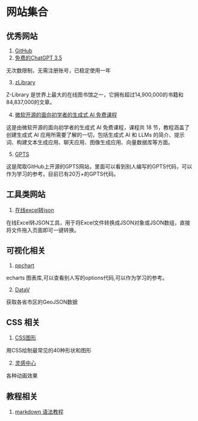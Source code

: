 # 网站集合


## 优秀网站

1. [GitHub](https://github.com)
2. [免费的ChatGPT 3.5](https://chat18.aichatos.xyz/)

无次数限制，无需注册账号，已稳定使用一年

3. [zLibrary]('https://zh.zlibrary-sg.se/')

Z-Library 是世界上最大的在线图书馆之一，它拥有超过14,900,000的书籍和84,837,000的文章。

4. [微软开源的面向初学者的生成式 AI 免费课程](https://microsoft.github.io/generative-ai-for-beginners/#/)

这是由微软开源的面向初学者的生成式 AI 免费课程，课程共 18 节，教程涵盖了创建生成式 AI 应用所需要了解的一切，包括生成式 AI 和 LLMs 的简介、提示词、构建文本生成应用、聊天应用、图像生成应用、向量数据库等方面。

5. [GPTS]('https://mygpts.dev/')

这是爬取GitHub上开源的GPTS网站，里面可以看到别人编写的GPTS代码，可以作为学习的参考。目前已有20万+的GPTS代码。

## 工具类网站

1. [在线excel转json](https://wejson.cn/excel2json/)

在线Excel转JSON工具，用于将Excel文件转换成JSON对象或JSON数组，直接将文件拖入页面即可一键转换。

## 可视化相关

1.  [ppchart](https://ppchart.com/#/)

echarts 图表库,可以查看别人写的options代码,可以作为学习的参考。

2. [DataV](https://datav.aliyun.com/portal/school/atlas/area_selector#&lat=31.769817845138945&lng=104.29901249999999&zoom=4)

获取各省市区的GeoJSON数据

## CSS 相关

1. [CSS图形](https://www.webhek.com/post/40-css-shapes/)

用CSS绘制最常见的40种形状和图形

2. [灵感中心]('https://galacean.antgroup.com/effects/inspiration/')

各种动画效果

## 教程相关

1. [markdown 语法教程](https://markdown.com.cn/basic-syntax/blockquotes.html)
